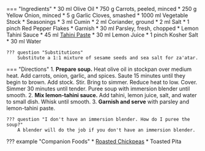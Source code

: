 === "Ingredients"
    * 30 ml Olive Oil
    * 750 g Carrots, peeled, minced
    * 250 g Yellow Onion, minced
    * 5 g Garlic Cloves, smashed
    * 1000 ml Vegetable Stock
    * Seasonings
        * 3 ml Cumin
        * 2 ml Coriander, ground
        * 2 ml Salt
        * 1 pinch Red Pepper Flakes
    * Garnish
        * 30 ml Parsley, fresh, chopped
        * Lemon Tahini Sauce
            * 45 ml [Tahini Paste](../sauces/tahini-paste.md)
            * 30 ml Lemon Juice
            * 1 pinch Kosher Salt
            * 30 ml Water

    ??? question "Substitutions"
        Substitute a 1:1 mixture of sesame seeds and sea salt for za'atar.

=== "Directions"
    1. **Prepare soup.** Heat olive oil in stockpan over medium heat. Add carrots, onion, garlic, and spices. Saute 15 minutes until they begin to brown. Add stock. Stir. Bring to simmer. Reduce heat to low. Cover. Simmer 30 minutes until tender. Puree soup with immersion blender until smooth.
    2. **Mix lemon-tahini sauce.** Add tahini, lemon juice, salt, and water to small dish. Whisk until smooth.
    3. **Garnish and serve** with parsley and lemon-tahini paste.

    ??? question "I don't have an immersion blender. How do I puree the soup?"
        A blender will do the job if you don't have an immersion blender.


??? example "Companion Foods"
    * [Roasted Chickpeas](../sides/roasted-chickpeas.md)
    * Toasted Pita

[^1]:
    Perelman, Deb. ["Carrot Soup with Tahini and Crisped Chickpeas."](https://smittenkitchen.com/2013/01/carrot-soup-with-tahini-and-crisped-chickpeas/) *Smitten Kitchen.* 3 January 2013. Accessed 2020.
